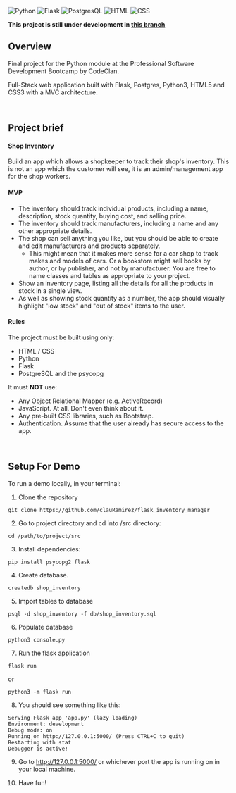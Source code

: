 ![Python](https://img.shields.io/badge/python-v3.9+-blue.svg?style=appveyor)
![Flask](https://img.shields.io/badge/Flask-2.0.2+-black?style=appveyor&logo=flask&logoColor=white?)
![PostgresQL](https://img.shields.io/badge/PostgreSQL-v14.0-red?style=appveyor&logo=postgresql&logoColor=white)
![HTML](https://img.shields.io/badge/HTML5-E34F26??style=appveyor&logo=html5&logoColor=white+)
![CSS](https://img.shields.io/badge/CSS3-1572B6??&style=appveyor&logo=css3&logoColor=white)

**This project is still under development in [this branch](https://github.com/clauRamirez/flask_inventory_manager/tree/working)**

## Overview

Final project for the Python module at the Professional Software Development Bootcamp by CodeClan.

Full-Stack web application built with Flask, Postgres, Python3, HTML5 and CSS3 with a MVC architecture.

<br>

## Project brief

#### **Shop Inventory**

Build an app which allows a shopkeeper to track their shop's inventory. This is not an app which the customer will see, it is an admin/management app for the shop workers.

#### **MVP**

* The inventory should track individual products, including a name, description, stock quantity, buying cost, and selling price.
* The inventory should track manufacturers, including a name and any other appropriate details.
* The shop can sell anything you like, but you should be able to create and edit manufacturers and products separately.
  * This might mean that it makes more sense for a car shop to track makes and models of cars. Or a bookstore might sell books by author, or by publisher, and not by manufacturer. You are free to name classes and tables as appropriate to your project.
* Show an inventory page, listing all the details for all the products in stock in a single view.
* As well as showing stock quantity as a number, the app should visually highlight "low stock" and "out of stock" items to the user.

#### **Rules**

The project must be built using only:

* HTML / CSS
* Python
* Flask
* PostgreSQL and the psycopg

It must **NOT** use:

* Any Object Relational Mapper (e.g. ActiveRecord)
* JavaScript. At all. Don't even think about it.
* Any pre-built CSS libraries, such as Bootstrap.
* Authentication. Assume that the user already has secure access to the app.

<br>

## Setup For Demo

To run a demo locally, in your terminal:

1. Clone the repository
```
git clone https://github.com/clauRamirez/flask_inventory_manager
```
2. Go to project directory and cd into /src directory:
```
cd /path/to/project/src
```
3. Install dependencies:
```
pip install psycopg2 flask
```
4. Create database.
```
createdb shop_inventory
```
5. Import tables to database
```
psql -d shop_inventory -f db/shop_inventory.sql
```
6. Populate database
```
python3 console.py
```
7. Run the flask application
```
flask run
```
or
```
python3 -m flask run
```
8. You should see something like this:

```
Serving Flask app 'app.py' (lazy loading)
Environment: development
Debug mode: on
Running on http://127.0.0.1:5000/ (Press CTRL+C to quit)
Restarting with stat
Debugger is active!
```

9. Go to http://127.0.0.1:5000/ or whichever port the 
app is running on in your local machine.

10. Have fun!

<br>
